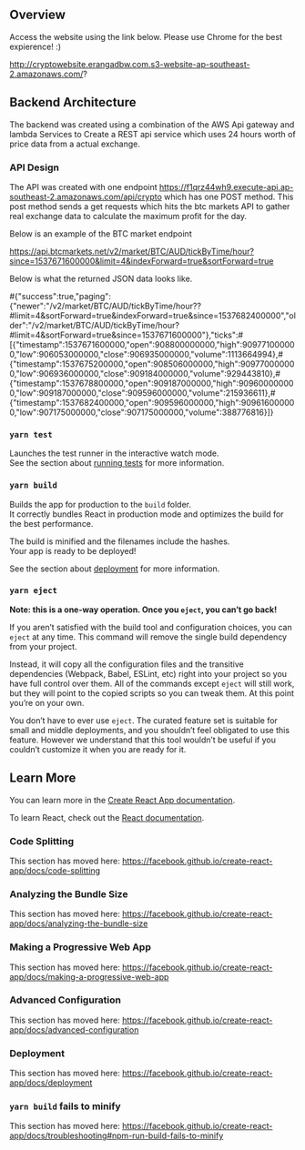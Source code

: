 

## Overview

Access the website using the link below. Please use Chrome for the best expierence! :)

http://cryptowebsite.erangadbw.com.s3-website-ap-southeast-2.amazonaws.com/?

## Backend Architecture

The backend was created using a combination of the AWS Api gateway and lambda Services to Create a REST api service which uses
24 hours worth of price data from a actual exchange. 

### API Design 

The API was created with one endpoint https://f1qrz44wh9.execute-api.ap-southeast-2.amazonaws.com/api/crypto which has one POST method.
This post method sends a get requests which hits the btc markets API to gather real exchange data to calculate the maximum profit for the day.

Below is an example of the BTC market endpoint 

https://api.btcmarkets.net/v2/market/BTC/AUD/tickByTime/hour?since=1537671600000&limit=4&indexForward=true&sortForward=true

Below is what the returned JSON data looks like.

#{"success":true,"paging":{"newer":"/v2/market/BTC/AUD/tickByTime/hour??#limit=4&sortForward=true&indexForward=true&since=1537682400000","older":"/v2/market/BTC/AUD/tickByTime/hour?#limit=4&sortForward=true&since=1537671600000"},"ticks":#[{"timestamp":1537671600000,"open":908800000000,"high":909771000000,"low":906053000000,"close":906935000000,"volume":1113664994},#{"timestamp":1537675200000,"open":908506000000,"high":909770000000,"low":906936000000,"close":909184000000,"volume":929443810},#{"timestamp":1537678800000,"open":909187000000,"high":909600000000,"low":909187000000,"close":909596000000,"volume":215936611},#{"timestamp":1537682400000,"open":909596000000,"high":909616000000,"low":907175000000,"close":907175000000,"volume":388776816}]}





### `yarn test`

Launches the test runner in the interactive watch mode.<br />
See the section about [running tests](https://facebook.github.io/create-react-app/docs/running-tests) for more information.

### `yarn build`

Builds the app for production to the `build` folder.<br />
It correctly bundles React in production mode and optimizes the build for the best performance.

The build is minified and the filenames include the hashes.<br />
Your app is ready to be deployed!

See the section about [deployment](https://facebook.github.io/create-react-app/docs/deployment) for more information.

### `yarn eject`

**Note: this is a one-way operation. Once you `eject`, you can’t go back!**

If you aren’t satisfied with the build tool and configuration choices, you can `eject` at any time. This command will remove the single build dependency from your project.

Instead, it will copy all the configuration files and the transitive dependencies (Webpack, Babel, ESLint, etc) right into your project so you have full control over them. All of the commands except `eject` will still work, but they will point to the copied scripts so you can tweak them. At this point you’re on your own.

You don’t have to ever use `eject`. The curated feature set is suitable for small and middle deployments, and you shouldn’t feel obligated to use this feature. However we understand that this tool wouldn’t be useful if you couldn’t customize it when you are ready for it.

## Learn More

You can learn more in the [Create React App documentation](https://facebook.github.io/create-react-app/docs/getting-started).

To learn React, check out the [React documentation](https://reactjs.org/).

### Code Splitting

This section has moved here: https://facebook.github.io/create-react-app/docs/code-splitting

### Analyzing the Bundle Size

This section has moved here: https://facebook.github.io/create-react-app/docs/analyzing-the-bundle-size

### Making a Progressive Web App

This section has moved here: https://facebook.github.io/create-react-app/docs/making-a-progressive-web-app

### Advanced Configuration

This section has moved here: https://facebook.github.io/create-react-app/docs/advanced-configuration

### Deployment

This section has moved here: https://facebook.github.io/create-react-app/docs/deployment

### `yarn build` fails to minify

This section has moved here: https://facebook.github.io/create-react-app/docs/troubleshooting#npm-run-build-fails-to-minify
